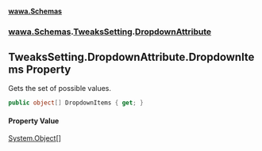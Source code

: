 #### [wawa.Schemas](index.md 'index')
### [wawa.Schemas](wawa.Schemas.md 'wawa.Schemas').[TweaksSetting](TweaksSetting.md 'wawa.Schemas.TweaksSetting').[DropdownAttribute](TweaksSetting.DropdownAttribute.md 'wawa.Schemas.TweaksSetting.DropdownAttribute')

## TweaksSetting.DropdownAttribute.DropdownItems Property

Gets the set of possible values.

```csharp
public object[] DropdownItems { get; }
```

#### Property Value
[System.Object](https://docs.microsoft.com/en-us/dotnet/api/System.Object 'System.Object')[[]](https://docs.microsoft.com/en-us/dotnet/api/System.Array 'System.Array')